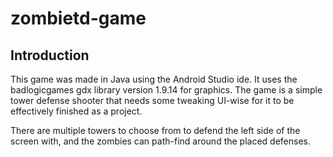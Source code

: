 # zombietd-game

## Introduction
This game was made in Java using the Android Studio ide. It uses the badlogicgames gdx library version 1.9.14 for graphics. The game is a 
simple tower defense shooter that needs some tweaking UI-wise for it to be effectively finished as a project. 

There are multiple towers to choose from to defend the left side of the screen with, and the zombies can path-find around the placed defenses.
